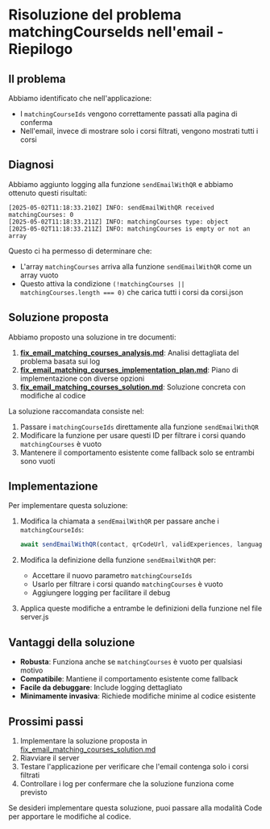 # Risoluzione del problema matchingCourseIds nell'email - Riepilogo

## Il problema

Abbiamo identificato che nell'applicazione:
- I `matchingCourseIds` vengono correttamente passati alla pagina di conferma
- Nell'email, invece di mostrare solo i corsi filtrati, vengono mostrati tutti i corsi

## Diagnosi

Abbiamo aggiunto logging alla funzione `sendEmailWithQR` e abbiamo ottenuto questi risultati:

```
[2025-05-02T11:18:33.210Z] INFO: sendEmailWithQR received matchingCourses: 0
[2025-05-02T11:18:33.211Z] INFO: matchingCourses type: object
[2025-05-02T11:18:33.211Z] INFO: matchingCourses is empty or not an array
```

Questo ci ha permesso di determinare che:
- L'array `matchingCourses` arriva alla funzione `sendEmailWithQR` come un array vuoto
- Questo attiva la condizione `(!matchingCourses || matchingCourses.length === 0)` che carica tutti i corsi da corsi.json

## Soluzione proposta

Abbiamo proposto una soluzione in tre documenti:

1. **[fix_email_matching_courses_analysis.md](fix_email_matching_courses_analysis.md)**: Analisi dettagliata del problema basata sui log
2. **[fix_email_matching_courses_implementation_plan.md](fix_email_matching_courses_implementation_plan.md)**: Piano di implementazione con diverse opzioni
3. **[fix_email_matching_courses_solution.md](fix_email_matching_courses_solution.md)**: Soluzione concreta con modifiche al codice

La soluzione raccomandata consiste nel:
1. Passare i `matchingCourseIds` direttamente alla funzione `sendEmailWithQR`
2. Modificare la funzione per usare questi ID per filtrare i corsi quando `matchingCourses` è vuoto
3. Mantenere il comportamento esistente come fallback solo se entrambi sono vuoti

## Implementazione

Per implementare questa soluzione:

1. Modifica la chiamata a `sendEmailWithQR` per passare anche i `matchingCourseIds`:
   ```javascript
   await sendEmailWithQR(contact, qrCodeUrl, validExperiences, language, matchingCourses, false, normalizedMatchingCourseIds);
   ```

2. Modifica la definizione della funzione `sendEmailWithQR` per:
   - Accettare il nuovo parametro `matchingCourseIds`
   - Usarlo per filtrare i corsi quando `matchingCourses` è vuoto
   - Aggiungere logging per facilitare il debug

3. Applica queste modifiche a entrambe le definizioni della funzione nel file server.js

## Vantaggi della soluzione

- **Robusta**: Funziona anche se `matchingCourses` è vuoto per qualsiasi motivo
- **Compatibile**: Mantiene il comportamento esistente come fallback
- **Facile da debuggare**: Include logging dettagliato
- **Minimamente invasiva**: Richiede modifiche minime al codice esistente

## Prossimi passi

1. Implementare la soluzione proposta in [fix_email_matching_courses_solution.md](fix_email_matching_courses_solution.md)
2. Riavviare il server
3. Testare l'applicazione per verificare che l'email contenga solo i corsi filtrati
4. Controllare i log per confermare che la soluzione funziona come previsto

Se desideri implementare questa soluzione, puoi passare alla modalità Code per apportare le modifiche al codice.